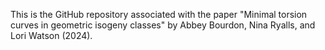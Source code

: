 This is the GitHub repository associated with the paper "Minimal torsion curves in geometric isogeny classes" by Abbey Bourdon, Nina Ryalls, and Lori Watson (2024).
